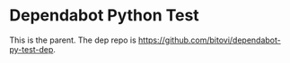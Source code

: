 # Dependabot Python Test
This is the parent.  The dep repo is https://github.com/bitovi/dependabot-py-test-dep.